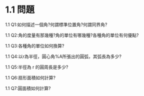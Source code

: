 # 1.1 問題

1.1 Q1:如何描述一個角?何謂標準位置角?何謂同界角?

1.1 Q2:角的度量有那幾種?角的單位有哪幾種?各種角的單位有何優點?

1.1 Q3:各種角的單位如何換算?

1.1 Q4:以r為半徑，圓心角%A所張出的圓弧，其弧長為多少?

1.1 Q5:半徑為 r 的圓周長是多少?

1.1 Q6:扇形面積如何計算?

1.1 Q7:圓面積如何計算?

